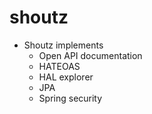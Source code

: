 # shoutz
- Shoutz implements 
  - Open API documentation
  - HATEOAS
  - HAL explorer
  - JPA
  - Spring security
  
